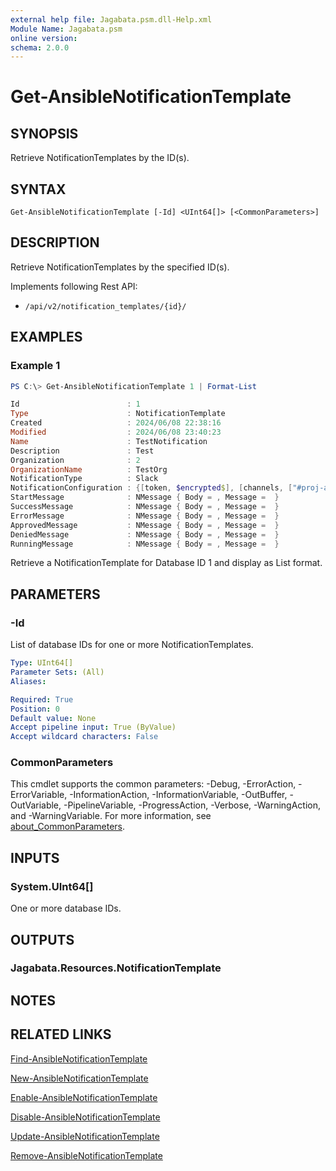 ```yaml
---
external help file: Jagabata.psm.dll-Help.xml
Module Name: Jagabata.psm
online version:
schema: 2.0.0
---
```


# Get-AnsibleNotificationTemplate

## SYNOPSIS
Retrieve NotificationTemplates by the ID(s).

## SYNTAX

```
Get-AnsibleNotificationTemplate [-Id] <UInt64[]> [<CommonParameters>]
```

## DESCRIPTION
Retrieve NotificationTemplates by the specified ID(s).

Implements following Rest API:  
- `/api/v2/notification_templates/{id}/`  

## EXAMPLES

### Example 1
```powershell
PS C:\> Get-AnsibleNotificationTemplate 1 | Format-List

Id                        : 1
Type                      : NotificationTemplate
Created                   : 2024/06/08 22:38:16
Modified                  : 2024/06/08 23:40:23
Name                      : TestNotification
Description               : Test
Organization              : 2
OrganizationName          : TestOrg
NotificationType          : Slack
NotificationConfiguration : {[token, $encrypted$], [channels, ["#proj-ansible"]], [hex_color, ]}
StartMessage              : NMessage { Body = , Message =  }
SuccessMessage            : NMessage { Body = , Message =  }
ErrorMessage              : NMessage { Body = , Message =  }
ApprovedMessage           : NMessage { Body = , Message =  }
DeniedMessage             : NMessage { Body = , Message =  }
RunningMessage            : NMessage { Body = , Message =  }
```

Retrieve a NotificationTemplate for Database ID 1 and display as List format.

## PARAMETERS

### -Id
List of database IDs for one or more NotificationTemplates.

```yaml
Type: UInt64[]
Parameter Sets: (All)
Aliases:

Required: True
Position: 0
Default value: None
Accept pipeline input: True (ByValue)
Accept wildcard characters: False
```

### CommonParameters
This cmdlet supports the common parameters: -Debug, -ErrorAction, -ErrorVariable, -InformationAction, -InformationVariable, -OutBuffer, -OutVariable, -PipelineVariable, -ProgressAction, -Verbose, -WarningAction, and -WarningVariable. For more information, see [about_CommonParameters](http://go.microsoft.com/fwlink/?LinkID=113216).

## INPUTS

### System.UInt64[]
One or more database IDs.

## OUTPUTS

### Jagabata.Resources.NotificationTemplate
## NOTES

## RELATED LINKS

[Find-AnsibleNotificationTemplate](Find-AnsibleNotificationTemplate.md)

[New-AnsibleNotificationTemplate](New-AnsibleNotificationTemplate.md)

[Enable-AnsibleNotificationTemplate](Enable-AnsibleNotificationTemplate.md)

[Disable-AnsibleNotificationTemplate](Diable-NotificationTemplate.md)

[Update-AnsibleNotificationTemplate](Update-AnsibleNotificationTemplate.md)

[Remove-AnsibleNotificationTemplate](Remove-AnsibleNotificationTemplate.md)
